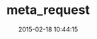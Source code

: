 ---
layout: post
title:  "meta_request"
repo:   "dejan/rails_panel/tree/master/meta_request"
date:   2015-02-18 10:44:15
gemurl: https://github.com/dejan/rails_panel/tree/master/meta_request
---